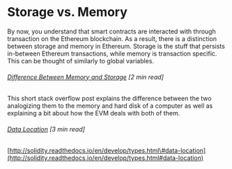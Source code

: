 # Storage vs. Memory

By now, you understand that smart contracts are interacted with through transaction on the Ethereum blockchain. As a result, there is a distinction between storage and memory in Ethereum. Storage is the stuff that persists in-between Ethereum transactions, while memory is transaction specific. This can be thought of similarly to global variables.

###### [Difference Between Memory and Storage](https://ethereum.stackexchange.com/questions/1232/difference-between-memory-and-storage) \[2 min read\]

This short stack overflow post explains the difference between the two analogizing them to the memory and hard disk of a computer as well as explaining a bit about how the EVM deals with both of them.  

###### [Data Location](http://solidity.readthedocs.io/en/develop/types.html#data-location) \[3 min read\]

[http://solidity.readthedocs.io/en/develop/types.html\#data-location](http://solidity.readthedocs.io/en/develop/types.html#data-location)

